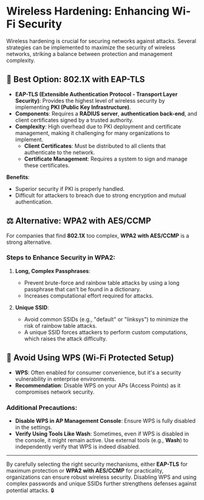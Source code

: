 # Wireless Hardening: Enhancing Wi-Fi Security

Wireless hardening is crucial for securing networks against attacks. Several strategies can be implemented to maximize the security of wireless networks, striking a balance between protection and management complexity.

## 🔐 **Best Option: 802.1X with EAP-TLS**
- **EAP-TLS (Extensible Authentication Protocol - Transport Layer Security)**: Provides the highest level of wireless security by implementing **PKI (Public Key Infrastructure)**.
- **Components**: Requires a **RADIUS server**, **authentication back-end**, and client certificates signed by a trusted authority.
- **Complexity**: High overhead due to PKI deployment and certificate management, making it challenging for many organizations to implement.
  - **Client Certificates**: Must be distributed to all clients that authenticate to the network.
  - **Certificate Management**: Requires a system to sign and manage these certificates.

**Benefits**:
- Superior security if PKI is properly handled.
- Difficult for attackers to breach due to strong encryption and mutual authentication.

## ⚖️ **Alternative: WPA2 with AES/CCMP**
For companies that find **802.1X** too complex, **WPA2 with AES/CCMP** is a strong alternative.

### Steps to Enhance Security in WPA2:
1. **Long, Complex Passphrases**: 
   - Prevent brute-force and rainbow table attacks by using a long passphrase that can't be found in a dictionary. 
   - Increases computational effort required for attacks.
   
2. **Unique SSID**: 
   - Avoid common SSIDs (e.g., "default" or "linksys") to minimize the risk of rainbow table attacks.
   - A unique SSID forces attackers to perform custom computations, which raises the attack difficulty.

## 🚫 **Avoid Using WPS (Wi-Fi Protected Setup)**
- **WPS**: Often enabled for consumer convenience, but it's a security vulnerability in enterprise environments.
- **Recommendation**: Disable WPS on your APs (Access Points) as it compromises network security.

### Additional Precautions:
- **Disable WPS in AP Management Console**: Ensure WPS is fully disabled in the settings.
- **Verify Using Tools Like Wash**: Sometimes, even if WPS is disabled in the console, it might remain active. Use external tools (e.g., **Wash**) to independently verify that WPS is indeed disabled.

---

By carefully selecting the right security mechanisms, either **EAP-TLS** for maximum protection or **WPA2 with AES/CCMP** for practicality, organizations can ensure robust wireless security. Disabling WPS and using complex passwords and unique SSIDs further strengthens defenses against potential attacks. 🔒